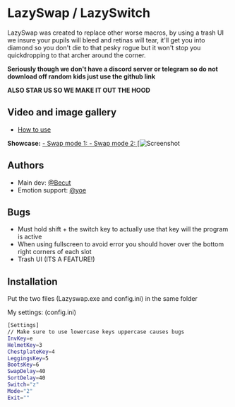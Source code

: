 
# LazySwap / LazySwitch

LazySwap was created to replace other worse macros, by using a trash UI we insure your pupils will bleed and retinas will tear, it'll get you into diamond so you don't die to that pesky rogue but it won't stop you quickdropping to that archer around the corner.

**Seriously though we don't have a discord server or telegram so do not download off random kids just use the github link**

**ALSO STAR US SO WE MAKE IT OUT THE HOOD**
## Video and image gallery

- [How to use](https://www.youtube.com/watch?v=ses4bXWr4oA)

**Showcase:**
[- Swap mode 1: ](https://github.com/TheLazyTools/LazySwitch/assets/134757038/2133d286-beef-4278-add7-a68c7ad29b65)
[- Swap mode 2: ](https://github.com/TheLazyTools/LazySwitch/assets/134757038/2027b6b5-985d-4bef-85d5-ea9bafe48a5d)
[![Screenshot](https://github.com/TheLazyTools/LazySwitch/assets/134757038/3f27f075-db3f-4b9e-8625-d05a9f8af553)
## Authors

- Main dev: [@Becut](https://namemc.com/becut)
- Emotion support: [@yoe](https://namemc.com/yoe)


## Bugs

- Must hold shift + the switch key to actually use that key will the program is active
- When using fullscreen to avoid error you should hover over the bottom right corners of each slot
- Trash UI (ITS A FEATURE!)

## Installation

Put the two files (Lazyswap.exe and config.ini) in the same folder

My settings: (config.ini)
```bash
[Settings]
// Make sure to use lowercase keys uppercase causes bugs
InvKey=e
HelmetKey=3
ChestplateKey=4
LeggingsKey=5
BootsKey=6
SwapDelay=40
SortDelay=40
Switch="z"
Mode="2"
Exit=""
```
    
